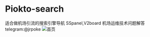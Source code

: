 # Piokto-search
 适合做机场引流的搜索引擎导航 SSpanel,V2board
 机场运维技术问题解答 telegram:@jrpoke
![首页](https://s2.loli.net/2023/04/14/aAHSQBKb5C4kN2h.png)
